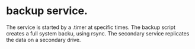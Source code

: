 # backup service.

The service is started by a .timer at specific times. The backup script creates a full system backu, using rsync.
The secondary service replicates the data on a secondary drive.

